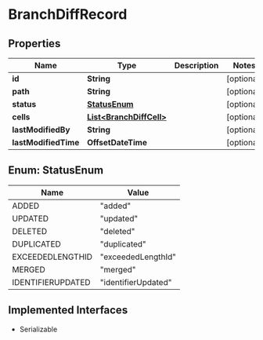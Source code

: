 

# BranchDiffRecord


## Properties

| Name | Type | Description | Notes |
|------------ | ------------- | ------------- | -------------|
|**id** | **String** |  |  [optional] |
|**path** | **String** |  |  [optional] |
|**status** | [**StatusEnum**](#StatusEnum) |  |  [optional] |
|**cells** | [**List&lt;BranchDiffCell&gt;**](BranchDiffCell.md) |  |  [optional] |
|**lastModifiedBy** | **String** |  |  [optional] |
|**lastModifiedTime** | **OffsetDateTime** |  |  [optional] |



## Enum: StatusEnum

| Name | Value |
|---- | -----|
| ADDED | &quot;added&quot; |
| UPDATED | &quot;updated&quot; |
| DELETED | &quot;deleted&quot; |
| DUPLICATED | &quot;duplicated&quot; |
| EXCEEDEDLENGTHID | &quot;exceededLengthId&quot; |
| MERGED | &quot;merged&quot; |
| IDENTIFIERUPDATED | &quot;identifierUpdated&quot; |


## Implemented Interfaces

* Serializable


